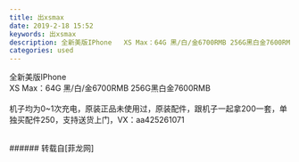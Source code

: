 ```yaml
---
title: 出xsmax
date: 2019-2-18 15:52
keywords: 出xsmax
description: 全新美版IPhone   XS Max：64G 黑/白/金6700RMB 256G黑白金7600RMB机子均为0~1次充电，原装正品未使用过，原装配件，跟机子一起拿200一套，单独买配件250，支持送货上门，VX：aa425261071
categories: used
---
```

<td class="t_f" id="postmessage_3050369">

全新美版IPhone   <br/>
XS Max：64G 黑/白/金6700RMB 256G黑白金7600RMB<br/>
<br/>
机子均为0~1次充电，原装正品未使用过，原装配件，跟机子一起拿200一套，单独买配件250，支持送货上门，VX：aa425261071<br/>
<img alt="" border="0" class="zoom" data-cf-modified-9758d08c4ff5354f233b1561-="" file="http://www.flw.ph/data/appbyme/upload/image/201902/18/t48fa6QerXmU.jpg" id="aimg_F48iI" lazyloadthumb="1" onclick="" onmouseover="" src="http://www.flw.ph/data/appbyme/upload/image/201902/18/t48fa6QerXmU.jpg"/><br/>
<br/>
</td>
###### 转载自[菲龙网]